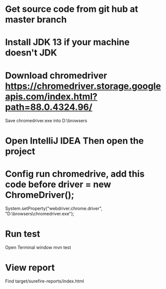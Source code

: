 # Get source code from git hub at master branch
# Install JDK 13 if your machine doesn't JDK
# Download chromedriver https://chromedriver.storage.googleapis.com/index.html?path=88.0.4324.96/
  Save chromedriver.exe into D:\browsers
# Open IntelliJ IDEA Then open the project
# Config run chromedrive, add this code before driver = new ChromeDriver(); 
  System.setProperty("webdriver.chrome.driver", "D:\\browsers\\chromedriver.exe");
# Run test
  Open Terminal window
  mvn test
# View report 
  Find target/surefire-reports/index.html
